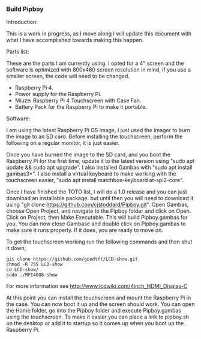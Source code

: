 ### Build Pipboy

Introduction:

This is a work in progress, as I move along I will update this document with what I have accomplished towards making this happen.

Parts list:

These are the parts I am currently using. I opted for a 4" screen and the software is optimized with 800x480 screen resolution in mind, if you use a smaller screen, the code will need to be changed.

- Raspberry Pi 4.
- Power supply for the Raspberry Pi.
- Miuzei Raspberry Pi 4 Touchscreen with Case Fan.
- Battery Pack for the Raspberry Pi to make it portable.

Software:

I am using the latest Raspberry Pi OS image, I just used the imager to burn the image to an SD card. Before installing the touchscreen, perform the following on a regular monitor, it is just easier.

Once you have burned the image to the SD card, and you boot the Raspberry Pi for the first time, update it to the latest version using "sudo apt update && sudo apt upgrade". I also installed Gambas with "sudo apt install gambas3*". I also install a virtual keyboard to make working with the touchscreen easier, "sudo apt install matchbox-keyboard at-spi2-core".

Once I have finished the TOTO list, I will do a 1.0 release and you can just download an installable package. but until then you will need to download it using "git clone https://github.com/cjstoddard/Pipboy.git". Open Gambas, choose Open Project, and navigate to the Pipboy folder and click on Open. Click on Project, then Make Executable. This will build Pipboy.gambas for you. You can now close Gambase and double click on Pipboy.gambas to make sure it runs properly. If it does, you are ready to move on.

To get the touchscreen working run the following commands and then shut it down;

```
git clone https://github.com/goodtft/LCD-show.git
chmod -R 755 LCD-show
cd LCD-show/
sudo ./MPI4008-show
```

For more information see http://www.lcdwiki.com/4inch_HDMI_Display-C

At this point you can install the touchscreen and mount the Raspberry Pi in the case. You can now boot it up and the screen should work. You can open the Home folder, go into the Pipboy folder and execute Pipboy.gambas using the touchscreen. To make it easier you can place a link to pipboy.sh on the desktop or add it to startup so it comes up when you boot up the Raspberry Pi. 